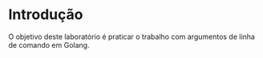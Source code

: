 # Introdução

O objetivo deste laboratório é praticar o trabalho com argumentos de linha de comando em Golang.
